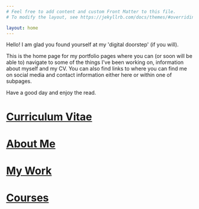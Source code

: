 ```yaml
---
# Feel free to add content and custom Front Matter to this file.
# To modify the layout, see https://jekyllrb.com/docs/themes/#overriding-theme-defaults

layout: home
---
```


Hello! I am glad you found yourself at my 'digital doorstep' (if you will).

This is the home page for my portfolio pages where you can (or soon will be able to) navigate to some of the things I've been working on, information about myself and my CV. You can also find links to where you can find me on social media and contact information either here or within one of subpages.

Have a good day and enjoy the read.



<!-- 
[Curriculum Vitae](https://teodorcarlsson.github.io/online-cv)
-->
# [Curriculum Vitae](https://teodorcarlsson.github.io/cv/)

# [About Me](https://teodorcarlsson.github.io/about/en/)

# [My Work](https://teodorcarlsson.github.io/work/)

# [Courses](https://teodorcarlsson.github.io/courses/)